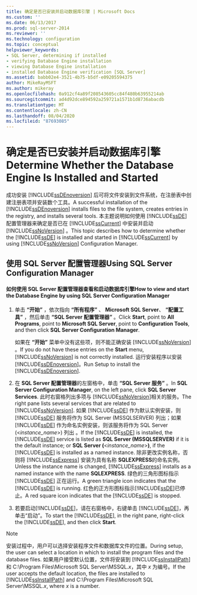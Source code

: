 ```yaml
---
title: 确定是否已安装并启动数据库引擎 | Microsoft Docs
ms.custom: ''
ms.date: 06/13/2017
ms.prod: sql-server-2014
ms.reviewer: ''
ms.technology: configuration
ms.topic: conceptual
helpviewer_keywords:
- SQL Server, determining if installed
- verifying Database Engine installation
- viewing Database Engine installation
- installed Database Engine verification [SQL Server]
ms.assetid: babb02e4-3521-4b75-b5df-e09205594375
author: MikeRayMSFT
ms.author: mikeray
ms.openlocfilehash: 0a912cf4a89f208543605cc84f480b63955214ab
ms.sourcegitcommit: ad4d92dce894592a259721a1571b1d8736abacdb
ms.translationtype: MT
ms.contentlocale: zh-CN
ms.lasthandoff: 08/04/2020
ms.locfileid: "87693085"
---
```

# <a name="determine-whether-the-database-engine-is-installed-and-started"></a><span data-ttu-id="2bb6b-102">确定是否已安装并启动数据库引擎</span><span class="sxs-lookup"><span data-stu-id="2bb6b-102">Determine Whether the Database Engine Is Installed and Started</span></span>
  <span data-ttu-id="2bb6b-103">成功安装 [!INCLUDE[ssDEnoversion](../../includes/ssdenoversion-md.md)] 后可将文件安装到文件系统，在注册表中创建注册表项并安装数个工具。</span><span class="sxs-lookup"><span data-stu-id="2bb6b-103">A successful installation of the [!INCLUDE[ssDEnoversion](../../includes/ssdenoversion-md.md)] installs files to the file system, creates entries in the registry, and installs several tools.</span></span> <span data-ttu-id="2bb6b-104">本主题说明如何使用 [!INCLUDE[ssDE](../../includes/ssde-md.md)] 配置管理器来确定是否已在 [!INCLUDE[ssCurrent](../../includes/sscurrent-md.md)] 中安装并启动 [!INCLUDE[ssNoVersion](../../includes/ssnoversion-md.md)] 。</span><span class="sxs-lookup"><span data-stu-id="2bb6b-104">This topic describes how to determine whether the [!INCLUDE[ssDE](../../includes/ssde-md.md)] is installed and started in [!INCLUDE[ssCurrent](../../includes/sscurrent-md.md)] by using [!INCLUDE[ssNoVersion](../../includes/ssnoversion-md.md)] Configuration Manager.</span></span>  
  
##  <a name="using-sql-server-configuration-manager"></a><a name="SSMSProcedure"></a> <span data-ttu-id="2bb6b-105">使用 SQL Server 配置管理器</span><span class="sxs-lookup"><span data-stu-id="2bb6b-105">Using SQL Server Configuration Manager</span></span>  
  
#### <a name="how-to-view-and-start-the-database-engine-by-using-sql-server-configuration-manager"></a><span data-ttu-id="2bb6b-106">如何使用 SQL Server 配置管理器查看和启动数据库引擎</span><span class="sxs-lookup"><span data-stu-id="2bb6b-106">How to view and start the Database Engine by using SQL Server Configuration Manager</span></span>  
  
1.  <span data-ttu-id="2bb6b-107">单击 **“开始”** ，依次指向 **“所有程序”** 、 **Microsoft SQL Server**、 **“配置工具”** ，然后单击 **“SQL Server 配置管理器”** 。</span><span class="sxs-lookup"><span data-stu-id="2bb6b-107">Click **Start**, point to **All Programs**, point to **Microsoft SQL Server**, point to **Configuration Tools**, and then click **SQL Server Configuration Manager**.</span></span>  
  
     <span data-ttu-id="2bb6b-108">如果在 **“开始”** 菜单中没有这些项，则不能正确安装 [!INCLUDE[ssNoVersion](../../includes/ssnoversion-md.md)] 。</span><span class="sxs-lookup"><span data-stu-id="2bb6b-108">If you do not have these entries on the **Start** menu, [!INCLUDE[ssNoVersion](../../includes/ssnoversion-md.md)] is not correctly installed.</span></span> <span data-ttu-id="2bb6b-109">运行安装程序以安装 [!INCLUDE[ssDEnoversion](../../includes/ssdenoversion-md.md)]。</span><span class="sxs-lookup"><span data-stu-id="2bb6b-109">Run Setup to install the [!INCLUDE[ssDEnoversion](../../includes/ssdenoversion-md.md)].</span></span>  
  
2.  <span data-ttu-id="2bb6b-110">在 **SQL Server 配置管理器**的左窗格中，单击 **“SQL Server 服务”** 。</span><span class="sxs-lookup"><span data-stu-id="2bb6b-110">In **SQL Server Configuration Manager**, on the left pane, click **SQL Server Services**.</span></span> <span data-ttu-id="2bb6b-111">此时右窗格列出多项与 [!INCLUDE[ssNoVersion](../../includes/ssnoversion-md.md)]相关的服务。</span><span class="sxs-lookup"><span data-stu-id="2bb6b-111">The right pane lists several services that are related to [!INCLUDE[ssNoVersion](../../includes/ssnoversion-md.md)].</span></span> <span data-ttu-id="2bb6b-112">如果 [!INCLUDE[ssDE](../../includes/ssde-md.md)] 作为默认实例安装，则 [!INCLUDE[ssDE](../../includes/ssde-md.md)] 服务将作为 SQL Server (MSSQLSERVER) 列出；如果 [!INCLUDE[ssDE](../../includes/ssde-md.md)] 作为命名实例安装，则该服务将作为 SQL Server (\<*instance_name*>) 列出  。</span><span class="sxs-lookup"><span data-stu-id="2bb6b-112">If the [!INCLUDE[ssDE](../../includes/ssde-md.md)] is installed, the [!INCLUDE[ssDE](../../includes/ssde-md.md)] service is listed as **SQL Server (MSSQLSERVER)** if it is the default instance; or **SQL Server (**\<*instance_name*>**)**, if the [!INCLUDE[ssDE](../../includes/ssde-md.md)] is installed as a named instance.</span></span> <span data-ttu-id="2bb6b-113">除非更改实例名称，否则将 [!INCLUDE[ssExpress](../../includes/ssexpress-md.md)] 安装为具有名称 **SQLEXPRESS**的命名实例。</span><span class="sxs-lookup"><span data-stu-id="2bb6b-113">Unless the instance name is changed, [!INCLUDE[ssExpress](../../includes/ssexpress-md.md)] installs as a named instance with the name **SQLEXPRESS**.</span></span> <span data-ttu-id="2bb6b-114">绿色的三角形图标指示 [!INCLUDE[ssDE](../../includes/ssde-md.md)] 正在运行。</span><span class="sxs-lookup"><span data-stu-id="2bb6b-114">A green triangle icon indicates that the [!INCLUDE[ssDE](../../includes/ssde-md.md)] is running.</span></span> <span data-ttu-id="2bb6b-115">红色的正方形图标指示[!INCLUDE[ssDE](../../includes/ssde-md.md)]已停止。</span><span class="sxs-lookup"><span data-stu-id="2bb6b-115">A red square icon indicates that the [!INCLUDE[ssDE](../../includes/ssde-md.md)] is stopped.</span></span>  
  
3.  <span data-ttu-id="2bb6b-116">若要启动[!INCLUDE[ssDE](../../includes/ssde-md.md)]，请在右窗格中，右键单击 [!INCLUDE[ssDE](../../includes/ssde-md.md)]，再单击“启动”。</span><span class="sxs-lookup"><span data-stu-id="2bb6b-116">To start the [!INCLUDE[ssDE](../../includes/ssde-md.md)], in the right pane, right-click the [!INCLUDE[ssDE](../../includes/ssde-md.md)], and then click **Start**.</span></span>  
  
> [!NOTE]  
>  <span data-ttu-id="2bb6b-117">安装过程中，用户可以选择安装程序文件和数据库文件的位置。</span><span class="sxs-lookup"><span data-stu-id="2bb6b-117">During setup, the user can select a location in which to install the program files and the database files.</span></span> <span data-ttu-id="2bb6b-118">如果用户接受默认位置，文件将安装到 [!INCLUDE[ssInstallPath](../../includes/ssinstallpath-md.md)] 和 C:\Program Files\Microsoft SQL Server\MSSQL.*x*，其中 *x* 为编号。</span><span class="sxs-lookup"><span data-stu-id="2bb6b-118">If the user accepts the default location, the files are installed to [!INCLUDE[ssInstallPath](../../includes/ssinstallpath-md.md)] and C:\Program Files\Microsoft SQL Server\MSSQL.*x*, where *x* is a number.</span></span>  
  
  
